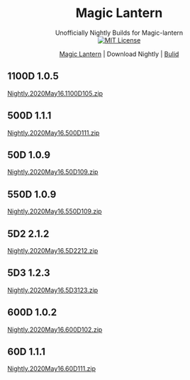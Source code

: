 <link href="https://cdn.jsdelivr.net/gh/jasonm23/markdown-css-themes@gh-pages/swiss.css" rel="stylesheet"></link>
<div align="center">

# Magic Lantern
Unofficially Nightly Builds for Magic-lantern   
[![MIT License](https://img.shields.io/badge/license-MIT-brightgreen.svg?style=for-the-badge)](https://github.com/wanghurui/magic-lantern/blob/master/COPYING)

 [Magic Lantern](https://github.com/wanghurui/magic-lantern/blob/master/README.md) | Download Nightly | [Bulid](https://github.com/wanghurui/magic-lantern/blob/master/Build.md)
</div>

## 1100D 1.0.5 ##
[Nightly.2020May16.1100D105.zip](https://sparkling-silence-6cb0.edge-blog.workers.dev/https://github.com/wanghurui/magic-lantern/releases/download/Nightly.2020May16/magiclantern-Nightly.2020May16.1100D105.zip)

## 500D 1.1.1 ##
[Nightly.2020May16.500D111.zip](https://sparkling-silence-6cb0.edge-blog.workers.dev/https://github.com/wanghurui/magic-lantern/releases/download/Nightly.2020May16/magiclantern-Nightly.2020May16.500D111.zip)

## 50D 1.0.9 ##
[Nightly.2020May16.50D109.zip](https://sparkling-silence-6cb0.edge-blog.workers.dev/https://github.com/wanghurui/magic-lantern/releases/download/Nightly.2020May16/magiclantern-Nightly.2020May16.50D109.zip)

## 550D 1.0.9 ##
[Nightly.2020May16.550D109.zip](https://sparkling-silence-6cb0.edge-blog.workers.dev/https://github.com/wanghurui/magic-lantern/releases/download/Nightly.2020May16/magiclantern-Nightly.2020May16.550D109.zip)

## 5D2 2.1.2 ##
[Nightly.2020May16.5D2212.zip](https://sparkling-silence-6cb0.edge-blog.workers.dev/https://github.com/wanghurui/magic-lantern/releases/download/Nightly.2020May16/magiclantern-Nightly.2020May16.5D2212.zip)

## 5D3 1.2.3 ##
[Nightly.2020May16.5D3123.zip](https://sparkling-silence-6cb0.edge-blog.workers.dev/https://github.com/wanghurui/magic-lantern/releases/download/Nightly.2020May16/magiclantern-Nightly.2020May16.5D3123.zip)

## 600D 1.0.2 ##
[Nightly.2020May16.600D102.zip](https://sparkling-silence-6cb0.edge-blog.workers.dev/https://github.com/wanghurui/magic-lantern/releases/download/Nightly.2020May16/magiclantern-Nightly.2020May16.600D102.zip)

## 60D 1.1.1 ##
[Nightly.2020May16.60D111.zip](https://sparkling-silence-6cb0.edge-blog.workers.dev/https://github.com/wanghurui/magic-lantern/releases/download/Nightly.2020May16/magiclantern-Nightly.2020May16.60D111.zip)

